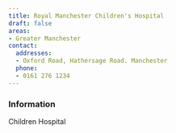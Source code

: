 ```yaml
---
title: Royal Manchester Children's Hospital
draft: false
areas:
- Greater Manchester
contact:
  addresses:
  - Oxford Road, Hathersage Road. Manchester
  phone:
  - 0161 276 1234
---
```


### Information
Children Hospital

